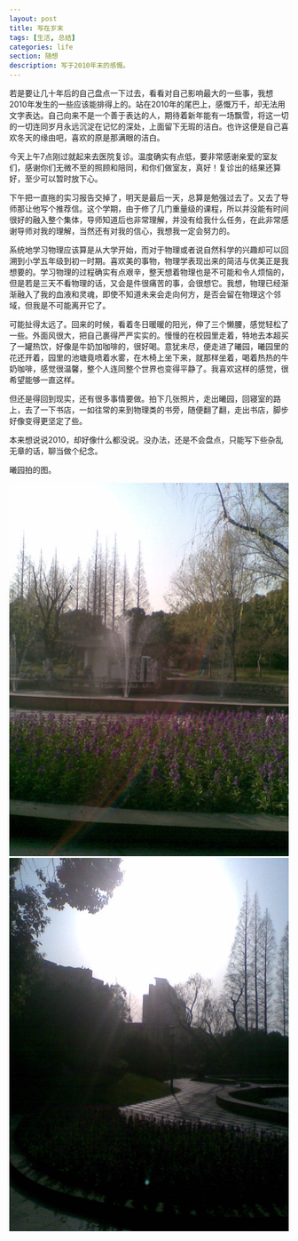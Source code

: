 ```yaml
---
layout: post
title: 写在岁末
tags: [生活, 总结]
categories: life
section: 随想
description: 写于2010年末的感慨。
---
```

若是要让几十年后的自己盘点一下过去，看看对自己影响最大的一些事，我想2010年发生的一些应该能排得上的。站在2010年的尾巴上，感慨万千，却无法用文字表达。自己向来不是一个善于表达的人，期待着新年能有一场飘雪，将这一切的一切连同岁月永远沉淀在记忆的深处，上面留下无瑕的洁白。也许这便是自己喜欢冬天的缘由吧，喜欢的原是那满眼的洁白。

今天上午7点刚过就起来去医院复诊。温度确实有点低，要非常感谢亲爱的室友们，感谢你们无微不至的照顾和陪同，和你们做室友，真好！复诊出的结果还算好，至少可以暂时放下心。

下午把一直拖的实习报告交掉了，明天是最后一天，总算是勉强过去了。又去了导师那让他写个推荐信。这个学期，由于修了几门重量级的课程，所以并没能有时间很好的融入整个集体，导师知道后也非常理解，并没有给我什么任务，在此非常感谢导师对我的理解，当然还有对我的信心，我想我一定会努力的。

系统地学习物理应该算是从大学开始，而对于物理或者说自然科学的兴趣却可以回溯到小学五年级到初一时期。喜欢美的事物，物理学表现出来的简洁与优美正是我想要的。学习物理的过程确实有点艰辛，整天想着物理也是不可能和令人烦恼的，但是若是三天不看物理的话，又会是件很痛苦的事，会很想它。我想，物理已经渐渐融入了我的血液和灵魂，即使不知道未来会走向何方，是否会留在物理这个邻域，但我是不可能离开它了。

可能扯得太远了。回来的时候，看着冬日暖暖的阳光，伸了三个懒腰，感觉轻松了一些。外面风很大，把自己裹得严严实实的。慢慢的在校园里走着，特地去本超买了一罐热饮，好像是牛奶加咖啡的，很好喝。意犹未尽，便走进了曦园，曦园里的花还开着，园里的池塘竟喷着水雾，在木椅上坐下来，就那样坐着，喝着热热的牛奶咖啡，感觉很温馨，整个人连同整个世界也变得平静了。我喜欢这样的感觉，很希望能够一直这样。

但还是得回到现实，还有很多事情要做。拍下几张照片，走出曦园，回寝室的路上，去了一下书店，一如往常的来到物理类的书旁，随便翻了翻，走出书店，脚步好像变得更坚定了些。

本来想说说2010，却好像什么都没说。没办法，还是不会盘点，只能写下些杂乱无章的话，聊当做个纪念。

曦园拍的图。

<span >
<img id="image" title="曦园1" src="/files/images/xiyuan1.jpg">
</span>
<span >
<img id="image" title="曦园2" src="/files/images/xiyuan2.jpg">
</span>


